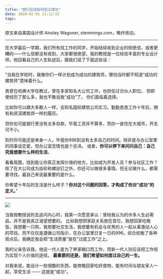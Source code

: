 ```yaml
---
title: "我们应该如何定义成功"
date: 2020-02-01 21:12:22
tags:
---
```


原文来自美国设计师 Ainsley Wagoner, stemmings.com，略作改动。

---- 

在大学最后一学期，我们所有找工作的同学，开始陆续收到企业的拒绝信，或者更糟的——什么信都没有收到，大家都很绝望。我的教授是一位经验丰富的专业设计师，他回看自己的人生轨迹后，跟我们说了下面这些话：

---- 

“当我在学校时，我像你们一样计划成为成功的建筑师，哪怕当时都不知道“成功的建筑师”意味着什么。

我曾在哈佛大学任教过，曾在多家知名大公司工作，也担任过合伙人职位。 但即使经历了那么多，我也不敢说我“成功”了。
你们面临着选择。

比如你可以跟大多数人一样，去知名国际建筑公司实习，勤勤恳恳工作十年后，拥有和资深建筑师一样的履历。

但你也可能银行里没有太多存款，毕竟工资并不算多，而你一直住在大城市，开支可不小。

到时你可能还是单身一人，毕竟你996到没有太多自己的时间。除非是与办公室里的同事谈恋爱，但办公室恋情也是个忌讳。
或者，**你可以停下来问问自己：自己究竟想要什么样的生活**。

看看周围，找到能让你真正发挥价值的地方。比如成为开发人员？参与社区工作？除了在大公司成为齿轮和螺丝钉之外，你还可以做很多事情。但无论做什么，都需要寻找，最自己来说最重要的是什么。 

你希望十年后的生活是什么样子？**你对这个问题的回答，才构成了你对“成功”的定义。**”

---- 
![](https://mmbiz.qpic.cn/mmbiz_jpg/jMjs8tVWrISFCkTIB9skbxAyB7hEHRibBJic4ePKFQYRB2Qa9JpyM1ickewmZreEq9vPt073x07qeD0eSbUjlxKRQ/0?wx_fmt=jpeg)

当我按教授说的去追问内心时，我第一次愿意承认：曾经我认为的许多人生必需品，并不是我真正渴望想要的。
比如我想把家庭关系放在首位，我想回家吃晚饭，我想要一只狗，我想要社交生活，我想要有机会与优秀的人一起从事激动人心的项目。而不仅仅是遵循公司指示，在办公室里日复一日的996。综合权衡了各种观点后，我确定我会把“生活质量”放在“过度工作”之上。 

我的父亲告诉我，他这一代人是为了养家糊口而工作，而新一代人则应该把工作视为实现个人价值的途径。 
**最重要的还是，我们希望如何度过自己的一生。**

对我来说，能设计一些很酷的东西，能傍晚回家吃好食物，能有时间与朋友家人一起，享受生活 —— 这就是“成功”。

